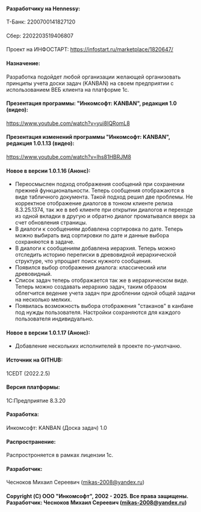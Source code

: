 #### Разработчику на Hennessy: 
Т-Банк: 2200700141827120
####
Сбер:	2202203519406807
####
Проект на ИНФОСТАРТ: https://infostart.ru/marketplace/1820647/
#### Назначение: 
Разработка подойдет любой организации желающей организовать принципы учета доски задач (KANBAN) на своем предприятии с использованием ВЕБ клиента на платформе 1с.   
#### Презентация программы: "Инкомсофт: KANBAN", редакция 1.0 (видео):
https://www.youtube.com/watch?v=yui8IQRomL8
#### Презентация изменений программы "Инкомсофт: KANBAN", редакция 1.0.1.13 (видео):
https://www.youtube.com/watch?v=lhs81HBRJM8
#### Новое в версии 1.0.1.16 (Анонс): 
* Переосмыслен подход отображения сообщений при сохранении прежней функциональности. Теперь сообщения отображаются в виде табличного документа. Такой подход решил две проблемы. Не корректное отображение диалогов в тонком клиенте релиза 8.3.25.1374, так же в веб клиенте при открытии диалогов и переходе из одной вкладки в другую и обратно диалог проматывался вверх за счет обновления страницы.
* В диалоги к сообщениям добавлена сортировка по дате. Теперь можно выбирать вид сортировки по дате и данные выбора сохраняются в задаче.
* В диалоги к сообщениям добавлена иерархия. Теперь можно отследить историю переписки в древовидной иерархической структуре, что упрощает поиск нужного сообщения.
* Появился выбор отображения диалога: классический или древовидный.
* Список задач теперь отображается так же в иерархическом виде. Теперь можно создавать иерархию задач, таким образом облегчится ведение учета задач при дроблении одной общей задачи на несколько мелких.
* Появилась возможность выбора отображения "стаканов" в канбане под нужды пользователя. Настройки сохраняются для каждого пользователя индивидуально.
#### Новое в версии 1.0.1.17 (Анонс):
* Добавление нескольких исполнителей в проекте по-умолчаню.
#### Источник на GITHUB: 
1CEDT (2022.2.5) 
#### Версия платформы: 
1С:Предприятие 8.3.20
#### Разработка: 
Инкомсофт: KANBAN (Доска задач) 1.0 
#### Распространение: 
Распростроняется в рамках лицензии 1с. 
#### Разработчик: 
Чесноков Михаил Сереевич (mikas-2008@yandex.ru) 
#### Copyright (С) ООО "Инкомсофт", 2002 - 2025. Все права защищены. Разработчик: Чесноков Михаил Сереевич (mikas-2008@yandex.ru)
